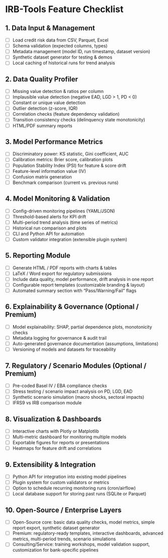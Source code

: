 # IRB-Tools Feature Checklist

## 1. Data Input & Management

- [ ] Load credit risk data from CSV, Parquet, Excel
- [ ] Schema validation (expected columns, types)
- [ ] Metadata management (model ID, run timestamp, dataset version)
- [ ] Synthetic dataset generator for testing & demos
- [ ] Local caching of historical runs for trend analysis

## 2. Data Quality Profiler

- [ ] Missing value detection & ratios per column
- [ ] Implausible value detection (negative EAD, LGD > 1, PD < 0)
- [ ] Constant or unique value detection
- [ ] Outlier detection (z-score, IQR)
- [ ] Correlation checks (feature dependency validation)
- [ ] Transition consistency checks (delinquency state monotonicity)
- [ ] HTML/PDF summary reports

## 3. Model Performance Metrics

- [ ] Discriminatory power: KS statistic, Gini coefficient, AUC
- [ ] Calibration metrics: Brier score, calibration plots
- [ ] Population Stability Index (PSI) for feature & score drift
- [ ] Feature-level information value (IV)
- [ ] Confusion matrix generation
- [ ] Benchmark comparison (current vs. previous runs)

## 4. Model Monitoring & Validation

- [ ] Config-driven monitoring pipelines (YAML/JSON)
- [ ] Threshold-based alerts for KPI drift
- [ ] Multi-period trend analysis (time series of metrics)
- [ ] Historical run comparison and plots
- [ ] CLI and Python API for automation
- [ ] Custom validator integration (extensible plugin system)

## 5. Reporting Module

- [ ] Generate HTML / PDF reports with charts & tables
- [ ] LaTeX / Word export for regulatory submissions
- [ ] Include data quality, model performance, drift analysis in one report
- [ ] Configurable report templates (customizable branding & layout)
- [ ] Automated summary section with “Pass/Warning/Fail” flags

## 6. Explainability & Governance (Optional / Premium)

- [ ] Model explainability: SHAP, partial dependence plots, monotonicity checks
- [ ] Metadata logging for governance & audit trail
- [ ] Auto-generated governance documentation (assumptions, limitations)
- [ ] Versioning of models and datasets for traceability

## 7. Regulatory / Scenario Modules (Optional / Premium)

- [ ] Pre-coded Basel IV / EBA compliance checks
- [ ] Stress testing / scenario impact analysis on PD, LGD, EAD
- [ ] Synthetic scenario simulation (macro shocks, sectoral impacts)
- [ ] IFRS9 vs IRB comparison module

## 8. Visualization & Dashboards

- [ ] Interactive charts with Plotly or Matplotlib
- [ ] Multi-metric dashboard for monitoring multiple models
- [ ] Exportable figures for reports or presentations
- [ ] Heatmaps for feature drift and correlations

## 9. Extensibility & Integration

- [ ] Python API for integration into existing model pipelines
- [ ] Plugin system for custom validators or metrics
- [ ] Option to schedule recurring monitoring runs (cron/airflow)
- [ ] Local database support for storing past runs (SQLite or Parquet)

## 10. Open-Source / Enterprise Layers

- [ ] Open-Source core: basic data quality checks, model metrics, simple report export, synthetic dataset generator
- [ ] Premium: regulatory-ready templates, interactive dashboards, advanced metrics, multi-period trends, scenario simulations
- [ ] Consulting/Service: training workshops, model validation support, customization for bank-specific pipelines
